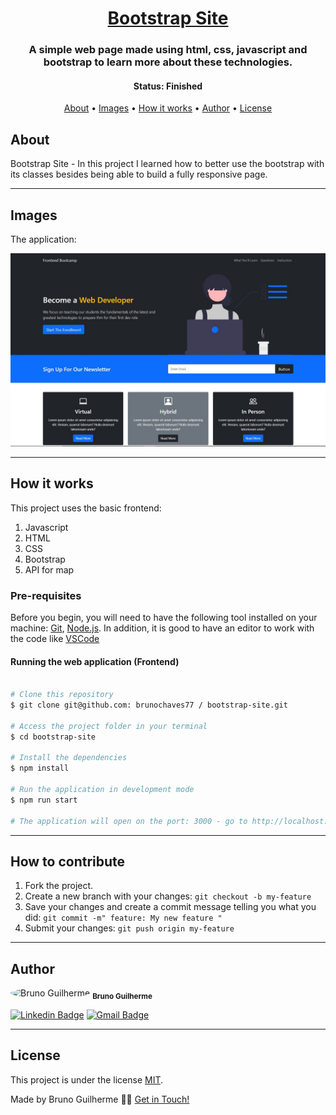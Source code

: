
<h1 align="center">
    <a href="#"> Bootstrap Site </a>
</h1>

<h3 align="center">
    A simple web page made using html, css, javascript and bootstrap to learn more about these technologies.
</h3>

<h4 align="center"> 
	 Status: Finished
</h4>

<p align="center">
 <a href="#about">About</a> •
 <a href="#images">Images</a> • 
 <a href="#how-it-works">How it works</a> • 
 <a href="#author">Author</a> • 
 <a href="#license">License</a>

</p>


## About

Bootstrap Site - In this project I learned how to better use the bootstrap with its classes besides being able to build a fully responsive page.

---

## Images

The application:

 <img alt="Made by brunochaves77" src="https://github.com/brunochaves77/bootstrap-site/blob/main/img/snapshoot.JPG">

---

## How it works

This project uses the basic frontend:
1. Javascript 
2. HTML 
3. CSS 
4. Bootstrap
5. API for map

### Pre-requisites

Before you begin, you will need to have the following tool installed on your machine:
[Git](https://git-scm.com), [Node.js](https://nodejs.org/en/). 
In addition, it is good to have an editor to work with the code like [VSCode](https://code.visualstudio.com/)


#### Running the web application (Frontend)

```bash

# Clone this repository
$ git clone git@github.com: brunochaves77 / bootstrap-site.git

# Access the project folder in your terminal
$ cd bootstrap-site

# Install the dependencies
$ npm install

# Run the application in development mode
$ npm run start

# The application will open on the port: 3000 - go to http://localhost:3000

```

---

## How to contribute

1. Fork the project.
2. Create a new branch with your changes: `git checkout -b my-feature`
3. Save your changes and create a commit message telling you what you did: `git commit -m" feature: My new feature "`
4. Submit your changes: `git push origin my-feature`

---

## Author


 <img style="border-radius: 50%;" src="https://avatars.githubusercontent.com/u/68792408?v=4" width="100px;" alt="Bruno Guilherme"/>
 <sub><b>Bruno Guilherme</b></sub></a> <a href="https://blog.rocketseat.com.br/author/thiago/" title="Rocketseat">
 <br />

[![Linkedin Badge](https://img.shields.io/badge/-Bruno-blue?style=flat-square&logo=Linkedin&logoColor=white&link=https://www.linkedin.com/in/bruno-guilherme-silva-chaves/)](https://www.linkedin.com/in/bruno-guilherme-silva-chaves/) 
[![Gmail Badge](https://img.shields.io/badge/-bruno123wd@gmail.com-c14438?style=flat-square&logo=Gmail&logoColor=white&link=mailto:bruno123wd@gmail.com)](mailto:bruno123wd@gmail.com)

---

## License

This project is under the license [MIT](./LICENSE).

Made by Bruno Guilherme 👋🏽 [Get in Touch!](https://www.linkedin.com/in/bruno-guilherme-silva-chaves/)
